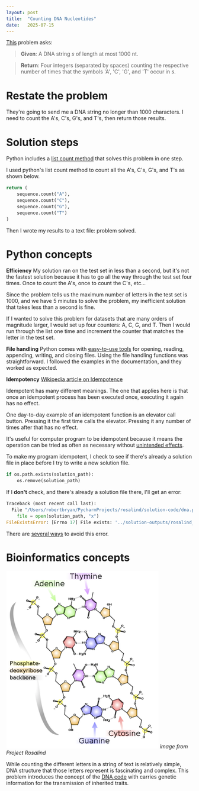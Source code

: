 ```yaml
---
layout: post
title:  "Counting DNA Nucleotides"
date:   2025-07-15
---
```


[This](https://rosalind.info/problems/dna/) problem asks:

> **Given**: A DNA string _s_ of length at most 1000 nt.

> **Return**: Four integers (separated by spaces) counting the respective number of times that the symbols 'A', 'C', 'G', and 'T' occur in _s_.

<!--break-->

# Restate the problem
They're going to send me a DNA string no longer than 1000 characters. I need to count the A's, C's, G's, and T's, then return those results.

# Solution steps
Python includes a [list count method](https://www.w3schools.com/python/ref_list_count.asp) that solves this problem in one step.

I used python's list count method to count all the A's, C's, G's, and T's as shown below.

```python
return (
    sequence.count("A"),
    sequence.count("C"),
    sequence.count("G"),
    sequence.count("T")
)
```

Then I wrote my results to a text file: problem solved.
# Python concepts
**Efficiency**
My solution ran on the test set in less than a second, but it's not the fastest solution because it has to go all the way through the test set four times.
Once to count the A's, once to count the C's, etc...

Since the problem tells us the maximum number of letters in the test set is 1000, and we have 5 minutes to solve the problem, my inefficient solution that takes less than a second is fine.

If I wanted to solve this problem for datasets that are many orders of magnitude larger, I would set up four counters: A, C, G, and T. Then I would run through the list one time and increment the counter that matches the letter in the test set.

**File handling**
Python comes with [easy-to-use tools](https://www.w3schools.com/python/python_file_handling.asp) for opening, reading, appending, writing, and closing files.
Using the file handling functions was straightforward. I followed the examples in the documentation, and they worked as expected.

**Idempotency**
[Wikipedia article on Idempotence](https://en.wikipedia.org/wiki/Idempotence#Computer_science_examples)

Idempotent has many different meanings. The one that applies here is that once an idempotent process has been executed once, executing it again has no effect.

One day-to-day example of an idempotent function is an elevator call button. Pressing it the first time calls the elevator.
Pressing it any number of times after that has no effect.

It's useful for computer program to be idempotent because it means the operation can be tried as often as necessary without [unintended effects](https://en.wikipedia.org/wiki/Unintended_consequences).

To make my program idempotent, I check to see if there's already a solution file in place before I try to write a new solution file.
```python
if os.path.exists(solution_path):
    os.remove(solution_path)
```

If I **don't** check, and there's already a solution file there, I'll get an error:
```python
Traceback (most recent call last):
  File "/Users/robertbryan/PycharmProjects/rosalind/solution-code/dna.py", line 29, in <module>
    file = open(solution_path, "x")
FileExistsError: [Errno 17] File exists: '../solution-outputs/rosalind_dna.txt'
```

There are [several ways](https://stackoverflow.com/questions/11469228/how-to-replace-overwrite-file-contents-instead-of-appending) to avoid this error.

# Bioinformatics concepts
![DNA_chemical_structure.png](../assets/DNA_chemical_structure.png)
_image from Project Rosalind_

While counting the different letters in a string of text is relatively simple, DNA structure that those letters represent
is fascinating and complex. This problem introduces the concept of the [DNA code](https://www.britannica.com/science/DNA) with carries
genetic information for the transmission of inherited traits.